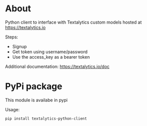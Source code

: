 # About

Python client to interface with Textalytics custom models hosted at
https://textalytics.io

Steps:
* Signup
* Get token using username/password
* Use the access_key as a bearer token

Additional documentation:
https://textalytics.io/doc


# PyPi package

This module is availabe in pypi

Usage:

`pip install textalytics-python-client`
